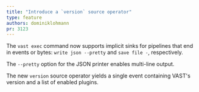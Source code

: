 ```yaml
---
title: "Introduce a `version` source operator"
type: feature
authors: dominiklohmann
pr: 3123
---
```


The `vast exec` command now supports implicit sinks for pipelines that end in
events or bytes: `write json --pretty` and `save file -`, respectively.

The `--pretty` option for the JSON printer enables multi-line output.

The new `version` source operator yields a single event containing VAST's
version and a list of enabled plugins.
